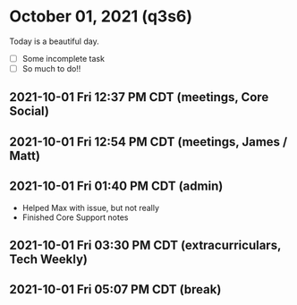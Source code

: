 # October 01, 2021 (q3s6)

Today is a beautiful day.
- [ ] Some incomplete task
- [ ] So much to do!!

## 2021-10-01 Fri 12:37 PM CDT (meetings, Core Social)

## 2021-10-01 Fri 12:54 PM CDT (meetings, James / Matt)

## 2021-10-01 Fri 01:40 PM CDT (admin)

- Helped Max with issue, but not really
- Finished Core Support notes

## 2021-10-01 Fri 03:30 PM CDT (extracurriculars, Tech Weekly)

## 2021-10-01 Fri 05:07 PM CDT (break)
